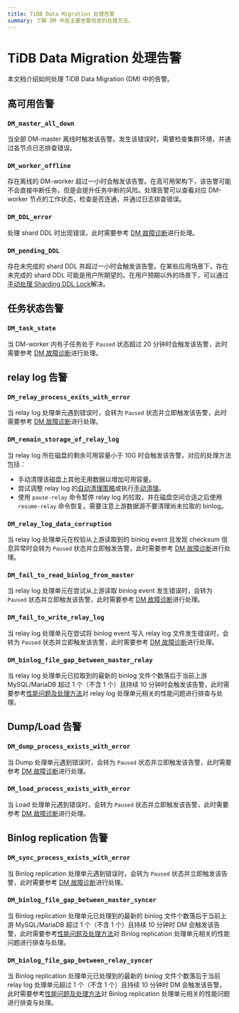 ```yaml
---
title: TiDB Data Migration 处理告警
summary: 了解 DM 中各主要告警信息的处理方法。
---
```


# TiDB Data Migration 处理告警

本文档介绍如何处理 TiDB Data Migration (DM) 中的告警。

## 高可用告警

### `DM_master_all_down`

当全部 DM-master 离线时触发该告警。发生该错误时，需要检查集群环境，并通过各节点日志排查错误。

### `DM_worker_offline`

存在离线的 DM-worker 超过一小时会触发该告警。在高可用架构下，该告警可能不会直接中断任务，但是会提升任务中断的风险。处理告警可以查看对应 DM-worker 节点的工作状态，检查是否连通，并通过日志排查错误。

### `DM_DDL_error`

处理 shard DDL 时出现错误，此时需要参考 [DM 故障诊断](/dm/dm-error-handling.md#dm-故障诊断)进行处理。

### `DM_pending_DDL`

存在未完成的 shard DDL 并超过一小时会触发该告警。在某些应用场景下，存在未完成的 shard DDL 可能是用户所期望的。在用户预期以外的场景下，可以通过[手动处理 Sharding DDL Lock](/dm/manually-handling-sharding-ddl-locks.md)解决。

## 任务状态告警

### `DM_task_state`

当 DM-worker 内有子任务处于 `Paused` 状态超过 20 分钟时会触发该告警，此时需要参考 [DM 故障诊断](/dm/dm-error-handling.md#dm-故障诊断)进行处理。

## relay log 告警

### `DM_relay_process_exits_with_error`

当 relay log 处理单元遇到错误时，会转为 `Paused` 状态并立即触发该告警，此时需要参考 [DM 故障诊断](/dm/dm-error-handling.md#dm-故障诊断)进行处理。

### `DM_remain_storage_of_relay_log`

当 relay log 所在磁盘的剩余可用容量小于 10G 时会触发该告警，对应的处理方法包括：

- 手动清理该磁盘上其他无用数据以增加可用容量。
- 尝试调整 relay log 的[自动清理策略](/dm/relay-log.md#自动数据清理)或执行[手动清理](/dm/relay-log.md#手动数据清理)。
- 使用 `pause-relay` 命令暂停 relay log 的拉取，并在磁盘空间合适之后使用 `resume-relay` 命令恢复。需要注意上游数据源不要清理尚未拉取的 binlog。

### `DM_relay_log_data_corruption`

当 relay log 处理单元在校验从上游读取到的 binlog event 且发现 checksum 信息异常时会转为 `Paused` 状态并立即触发告警，此时需要参考 [DM 故障诊断](/dm/dm-error-handling.md#dm-故障诊断)进行处理。

### `DM_fail_to_read_binlog_from_master`

当 relay log 处理单元在尝试从上游读取 binlog event 发生错误时，会转为 `Paused` 状态并立即触发该告警，此时需要参考 [DM 故障诊断](/dm/dm-error-handling.md#dm-故障诊断)进行处理。

### `DM_fail_to_write_relay_log`

当 relay log 处理单元在尝试将 binlog event 写入 relay log 文件发生错误时，会转为 `Paused` 状态并立即触发该告警，此时需要参考 [DM 故障诊断](/dm/dm-error-handling.md#dm-故障诊断)进行处理。

### `DM_binlog_file_gap_between_master_relay`

当 relay log 处理单元已拉取到的最新的 binlog 文件个数落后于当前上游 MySQL/MariaDB 超过 1 个（不含 1 个）且持续 10 分钟时会触发该告警，此时需要参考[性能问题及处理方法](/dm/dm-handle-performance-issues.md)对 relay log 处理单元相关的性能问题进行排查与处理。

## Dump/Load 告警

### `DM_dump_process_exists_with_error`

当 Dump 处理单元遇到错误时，会转为 `Paused` 状态并立即触发该告警，此时需要参考 [DM 故障诊断](/dm/dm-error-handling.md#dm-故障诊断)进行处理。

### `DM_load_process_exists_with_error`

当 Load 处理单元遇到错误时，会转为 `Paused` 状态并立即触发该告警，此时需要参考 [DM 故障诊断](/dm/dm-error-handling.md#dm-故障诊断)进行处理。

## Binlog replication 告警

### `DM_sync_process_exists_with_error`

当 Binlog replication 处理单元遇到错误时，会转为 `Paused` 状态并立即触发该告警，此时需要参考 [DM 故障诊断](/dm/dm-error-handling.md#dm-故障诊断)进行处理。

### `DM_binlog_file_gap_between_master_syncer`

当 Binlog replication 处理单元已处理到的最新的 binlog 文件个数落后于当前上游 MySQL/MariaDB 超过 1 个（不含 1 个）且持续 10 分钟时 DM 会触发该告警，此时需要参考[性能问题及处理方法](/dm/dm-handle-performance-issues.md)对 Binlog replication 处理单元相关的性能问题进行排查与处理。

### `DM_binlog_file_gap_between_relay_syncer`

当 Binlog replication 处理单元已处理到的最新的 binlog 文件个数落后于当前 relay log 处理单元超过 1 个（不含 1 个）且持续 10 分钟时 DM 会触发该告警，此时需要参考[性能问题及处理方法](/dm/dm-handle-performance-issues.md)对 Binlog replication 处理单元相关的性能问题进行排查与处理。
